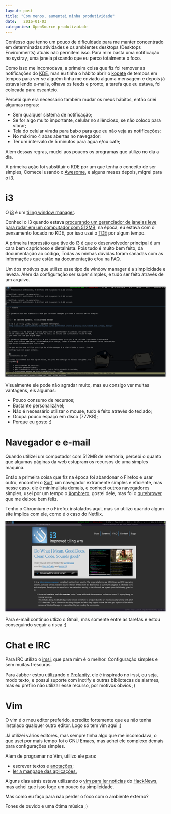 ```yaml
---
layout: post
title: "Com menos, aumentei minha produtividade"
date:   2016-01-03
categories: OpenSource produtividade
---
```


Confesso que tenho um pouco de dificuldade para me manter concentrado em
determinadas atividades e os ambientes desktops (Desktops Environments)
atuais não permitem isso. Para mim basta uma notificação no systray,
uma janela piscando que eu perco totalmente o foco.

Como isso me incomodava, a primeira coisa que fiz foi remover as
notificações do [KDE](http://kde.org), mas eu tinha o hábito abrir o [kopete](https://www.kde.org/applications/internet/kopete/) de tempos
em tempos para ver se alguém tinha me enviado alguma mensagem e depois já estava lendo e-mails, olhava os feeds e pronto, a tarefa que eu estava, foi colocada para escanteio.

Percebi que era necessário também mudar os meus hábitos, então criei algumas
regras:

- Sem qualquer sistema de notificação;
- Se for algo muito importante, celular no silêncioso, se não coloco para vibrar;
- Tela do celular virada para baixo para que eu não veja as notificações;
- No máximo 4 abas abertas no navegador;
- Ter um intervalo de 5 minutos para água e/ou café;

Além dessas regras, mudei aos poucos os programas que utilizo no dia a dia.

A primeira ação foi substituir o KDE por um que tenha o
conceito de ser simples, Comecei usando o [Awesome](http://awesome.naquadah.org), e alguns meses depois, migrei para o [i3](http://i3wm.org/).

i3
==
O [i3](http://i3wm.org/) é um [tiling window manager](https://en.wikipedia.org/wiki/Tiling_window_manager).

Conheci o i3 quando estava [procurando um gerenciador de janelas
leve para rodar em um computador com 512MB](http://diogoleal.com/kde/software/livre/2012/12/30/notebook-com-512mb-de-memoria.html), na época, eu estava
com o pensamento focado no KDE, por isso usei o [TDE](https://www.trinitydesktop.org/)
por algum tempo.

A primeira impressão que tive do i3 é que o desenvolvedor principal é um
cara bem caprichoso e detalhista. Pois tudo é muito bem feito, da
documentação ao código, Todas as minhas dúvidas foram sanadas com as
informações que estão na documentação e/ou na FAQ.

Um dos motivos que utilizo esse tipo de window manager é a simplicidade
e leveza. Além da configuração ser super simples, e tudo ser feito através
de um arquivo.

![i3](/assets/images/screenshot_i3.png)

Visualmente ele pode não agradar muito, mas eu consigo ver muitas
vantagens, eis algumas:

-   Pouco consumo de recursos;
-   Bastante personalizável;
-   Não é necessário utilizar o mouse, tudo é feito através do teclado;
-   Ocupa pouco espaço em disco (777KB);
-   Porque eu gosto ;)

Navegador e e-mail
==================

Quando utilizei um computador com 512MB de memória, percebi o quanto que
algumas páginas da web estupram os recursos de uma simples maquina.

Então a primeira coisa que fiz na época foi abandonar o Firefox e usar
outro, encontrei o [Surf](http://surf.suckless.org), um navegador extramente simples e eficiente,
mas nesse caso, ele é minimalista demais, e conheci outros navegadores
simples, usei por um tempo o [Xombrero](https://github.com/conformal/xombrero), gostei dele, mas foi o [qutebrower](http://qutebrowser.org) que me deixou bem feliz.

Tenho o Chromium e o Firefox instalados aqui, mas só utilizo quando
algum site implica com ele, como é o caso do Netflix.

![firefox](/assets/images/screenshot_firefox.png)

Para e-mail continuo utlizo o Gmail, mas somente entre as tarefas e estou conseguindo seguir a risca ;)

Chat e IRC
==========

Para IRC utilizo o [irssi](https://irssi.org), que para mim é o melhor. Configuração simples e sem muitas frescuras.


Para Jabber estou utilizando o [Profanity](http://profanity.im), ele é inspirado no irssi, ou seja, modo texto, e possui suporte com inotify e outras
bibliotecas de alarmes, mas eu prefiro não utilizar esse recurso, por
motivos óbvios ;)

Vim
===

O vim é o meu editor preferido, acredito fortemente que eu não tenha
instalado qualquer outro editor. Logo só tem vim aqui ;)

Já utilizei vários editores, mas sempre tinha algo que me incomodava, o
que usei por mais tempo foi o GNU Emacs, mas achei ele complexo demais para
configurações simples.

Além de programar no Vim, utilizo ele para:

-   escrever textos e [anotações](https://github.com/mrtazz/simplenote.vim);
-   [ler a manpage das aplicações.](https://github.com/lambdalisue/vim-manpager)

Alguns dias atrás estava utilizando o [vim para ler noticias](https://github.com/ryanss/vim-hackernews) do
[HackNews](https://news.ycombinator.com), mas achei que isso foge um pouco da simplicidade.

Mas como eu faço para não perder o foco com o ambiente externo?

Fones de ouvido e uma ótima música ;)
